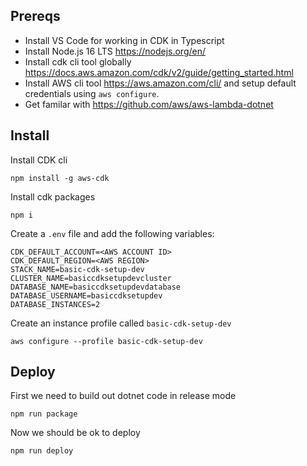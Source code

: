 ## Prereqs

- Install VS Code for working in CDK in Typescript
- Install Node.js 16 LTS https://nodejs.org/en/
- Install cdk cli tool globally https://docs.aws.amazon.com/cdk/v2/guide/getting_started.html
- Install AWS cli tool https://aws.amazon.com/cli/ and setup default credentials using `aws configure`.
- Get familar with https://github.com/aws/aws-lambda-dotnet

## Install

Install CDK cli

```
npm install -g aws-cdk
```

Install cdk packages

```
npm i
```

Create a `.env` file and add the following variables:

```
CDK_DEFAULT_ACCOUNT=<AWS ACCOUNT ID>
CDK_DEFAULT_REGION=<AWS REGION>
STACK_NAME=basic-cdk-setup-dev
CLUSTER_NAME=basiccdksetupdevcluster
DATABASE_NAME=basiccdksetupdevdatabase
DATABASE_USERNAME=basiccdksetupdev
DATABASE_INSTANCES=2
```

Create an instance profile called `basic-cdk-setup-dev`

```
aws configure --profile basic-cdk-setup-dev
```

## Deploy

First we need to build out dotnet code in release mode

```
npm run package
```

Now we should be ok to deploy

```
npm run deploy
```
